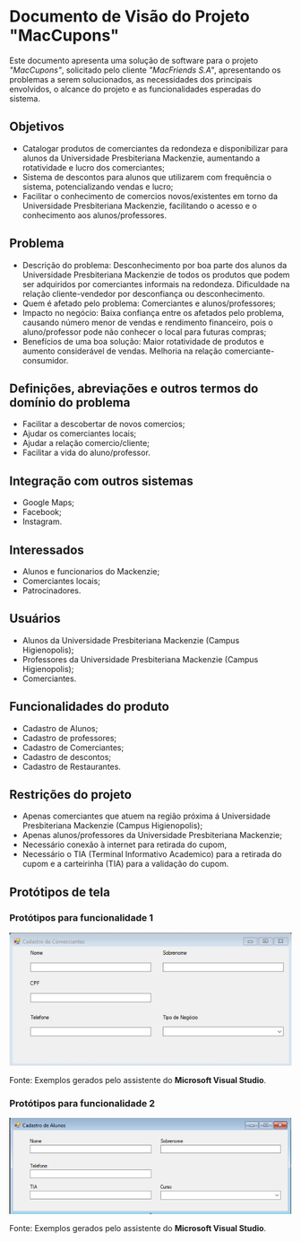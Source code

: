 # Documento de Visão do Projeto "MacCupons"

Este documento apresenta uma solução de software para o projeto *"MacCupons"*, solicitado pelo cliente *"MacFriends S.A"*, 
apresentando os problemas a serem solucionados, as necessidades dos principais envolvidos, o alcance do projeto e as funcionalidades 
esperadas do sistema.

## Objetivos

* Catalogar produtos de comerciantes da redondeza e disponibilizar para alunos da Universidade Presbiteriana Mackenzie, aumentando a rotatividade e lucro dos comerciantes;
* Sistema de descontos para alunos que utilizarem com frequência o sistema, potencializando vendas e lucro;
* Facilitar o conhecimento de comercios novos/existentes em torno da Universidade Presbiteriana Mackenzie, facilitando o acesso e o conhecimento aos alunos/professores.


## Problema

* Descrição do problema: Desconhecimento por boa parte dos alunos da Universidade Presbiteriana Mackenzie de todos os produtos que podem ser adquiridos por comerciantes informais na redondeza. Dificuldade na relação cliente-vendedor por desconfiança ou desconhecimento.
* Quem é afetado pelo problema: Comerciantes e alunos/professores;
* Impacto no negócio: Baixa confiança entre os afetados pelo problema, causando número menor de vendas e rendimento financeiro, pois o aluno/professor pode não conhecer o local para futuras compras;
* Benefícios de uma boa solução: Maior rotatividade de produtos e aumento considerável de vendas. Melhoria na relação comerciante-consumidor.
## Definições, abreviações e outros termos do domínio do problema

* Facilitar a descobertar de novos comercios;
* Ajudar os comerciantes locais;
* Ajudar a relação comercio/cliente;
* Facilitar a vida do aluno/professor.

## Integração com outros sistemas 

* Google Maps;
* Facebook;
* Instagram.
 
## Interessados

* Alunos e funcionarios do Mackenzie;
* Comerciantes locais;
* Patrocinadores.


## Usuários

* Alunos da Universidade Presbiteriana Mackenzie (Campus Higienopolis);
* Professores da Universidade Presbiteriana Mackenzie (Campus Higienopolis);
* Comerciantes.

## Funcionalidades do produto

* Cadastro de Alunos;
* Cadastro de professores;
* Cadastro de Comerciantes;
* Cadastro de descontos;
* Cadastro de Restaurantes.

## Restrições do projeto

* Apenas comerciantes que atuem na região próxima á Universidade Presbiteriana Mackenzie (Campus Higienopolis);
* Apenas alunos/professores da Universidade Presbiteriana Mackenzie;
* Necessário conexão à internet para retirada do cupom,
* Necessário o TIA (Terminal Informativo Academico) para a retirada do cupom e a carteirinha (TIA) para a validação do cupom.

## Protótipos de tela

### Protótipos para funcionalidade 1

![](CadastroComerciantes.png)

Fonte: Exemplos gerados pelo assistente do **Microsoft Visual Studio**.

### Protótipos para funcionalidade 2

![](CadastroAlunos.png)

Fonte: Exemplos gerados pelo assistente do **Microsoft Visual Studio**. 


